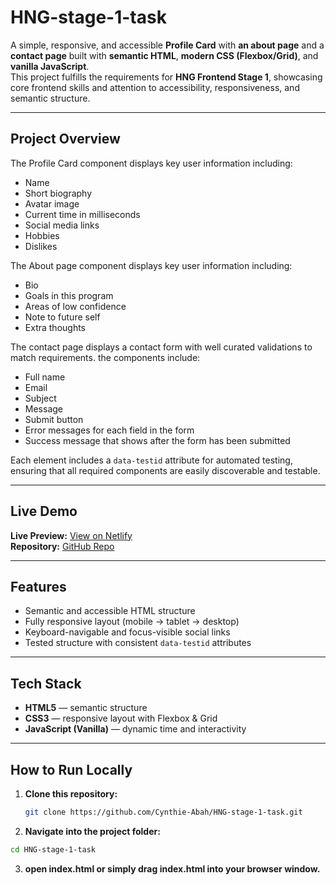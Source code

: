 # HNG-stage-1-task

A simple, responsive, and accessible **Profile Card** with **an about page** and a **contact page** built with **semantic HTML**, **modern CSS (Flexbox/Grid)**, and **vanilla JavaScript**.  
This project fulfills the requirements for **HNG Frontend Stage 1**, showcasing core frontend skills and attention to accessibility, responsiveness, and semantic structure.

---

## Project Overview

The Profile Card component displays key user information including:

- Name
- Short biography
- Avatar image
- Current time in milliseconds
- Social media links
- Hobbies
- Dislikes

The About page component displays key user information including:

- Bio
- Goals in this program
- Areas of low confidence
- Note to future self
- Extra thoughts

The contact page displays a contact form with well curated validations to match requirements. the components include:

- Full name
- Email
- Subject
- Message
- Submit button
- Error messages for each field in the form
- Success message that shows after the form has been submitted

Each element includes a `data-testid` attribute for automated testing, ensuring that all required components are easily discoverable and testable.

---

## Live Demo

**Live Preview:** [View on Netlify](https://hngtask1-profilecard.netlify.app/)  
 **Repository:** [GitHub Repo](https://github.com/Cynthie-Abah/HNG-stage-1-task.git)

---

## Features

- Semantic and accessible HTML structure
- Fully responsive layout (mobile → tablet → desktop)
- Keyboard-navigable and focus-visible social links
- Tested structure with consistent `data-testid` attributes

---

## Tech Stack

- **HTML5** — semantic structure
- **CSS3** — responsive layout with Flexbox & Grid
- **JavaScript (Vanilla)** — dynamic time and interactivity

---

## How to Run Locally

1. **Clone this repository:**

   ```bash
   git clone https://github.com/Cynthie-Abah/HNG-stage-1-task.git
   ```

2. **Navigate into the project folder:**

```bash
cd HNG-stage-1-task
```

3. **open index.html or simply drag index.html into your browser window.**
